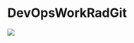 # DevOpsWorkRadGit

<a href="https://azuredeploy.net/" target="_blank">
    <img src="http://azuredeploy.net/deploybutton.png"/>
</a>